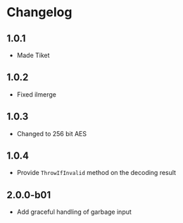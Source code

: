 # Changelog

## 1.0.1

* Made Tiket

## 1.0.2

* Fixed ilmerge

## 1.0.3

* Changed to 256 bit AES

## 1.0.4

* Provide `ThrowIfInvalid` method on the decoding result

## 2.0.0-b01

* Add graceful handling of garbage input